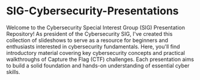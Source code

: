 # SIG-Cybersecurity-Presentations

Welcome to the Cybersecurity Special Interest Group (SIG) Presentation Repository! As president of the Cybersecurity SIG, I've created this collection of slideshows to serve as a resource for beginners and enthusiasts interested in cybersecurity fundamentals. Here, you'll find introductory material covering key cybersecurity concepts and practical walkthroughs of Capture the Flag (CTF) challenges. Each presentation aims to build a solid foundation and hands-on understanding of essential cyber skills.
